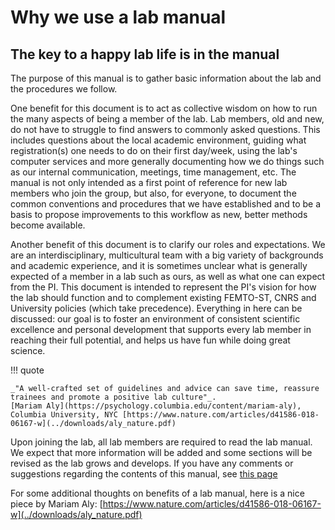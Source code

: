 # Why we use a lab manual

## The key to a happy lab life is in the manual

The purpose of this manual is to gather basic information about the lab and the procedures we follow. 

One benefit for this document is to act as collective wisdom on how to run the many aspects of being a member of the lab. Lab members, old and new, do not have to struggle to find answers to commonly asked questions. This includes questions about the local academic environment, guiding what registration(s) one needs to do on their first day/week, using the lab's computer services and more generally documenting how we do things such as our internal communication, meetings, time management, etc. The manual is not only intended as a first point of reference for new lab members who join the group, but also, for everyone, to document the common conventions and procedures that we have established and to be a basis to propose improvements to this workflow as new, better methods become available.

Another benefit of this document is to clarify our roles and expectations. We are an interdisciplinary, multicultural team with a big variety of backgrounds and academic experience, and it is sometimes unclear what is generally expected of a member in a lab such as ours, as well as what one can expect from the PI. This document is intended to represent the PI's vision for how the lab should function and to complement existing FEMTO-ST, CNRS and University policies (which take precedence). Everything in here can be discussed: our goal is to foster an environment of consistent scientific excellence and personal development that supports every lab member in reaching their full potential, and helps us have fun while doing great science. 

!!! quote

	_"A well-crafted set of guidelines and advice can save time, reassure trainees and promote a positive lab culture"_.
	[Mariam Aly](https://psychology.columbia.edu/content/mariam-aly), Columbia University, NYC [https://www.nature.com/articles/d41586-018-06167-w](../downloads/aly_nature.pdf)

Upon joining the lab, all lab members are required to read the lab manual. We expect that more information will be added and some sections will be revised as the lab grows and develops. If you have any comments or suggestions regarding the contents of this manual, see [this page](how-to-update-the-manual.md)

For some additional thoughts on benefits of a lab manual, here is a nice piece by Mariam Aly: [https://www.nature.com/articles/d41586-018-06167-w](../downloads/aly_nature.pdf)

